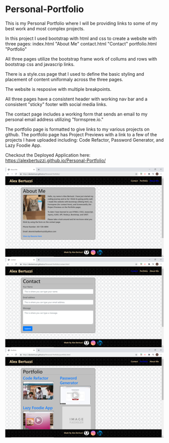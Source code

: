 # Personal-Portfolio
This is my Personal Portfolio where I will be providing links to some of my best work and most complex projects.

In this project I used bootstrap with html and css to create a website with three pages:
    index.html "About Me"
    contact.html "Contact"
    portfolio.html "Portfolio"

All three pages utilize the bootstrap frame work of collums and rows with bootstrap css and javascrip links.

There is a style.css page that I used to define the basic styling and placement of content uniformaly across the three pages.

The website is resposive with multiple breakpoints.

All three pages have a consistent header with working nav bar and a consistent "sticky" footer with social media links. 

The contact page includes a working form that sends an email to my personal email address utilizing "formspree.io."

The portfolio page is formatted to give links to my various projects on github. The portfolio page has Project Previews with a link to a few of the projects I have uploaded including: Code Refactor, Password Generator, and Lazy Foodie App.

Checkout the Deployed Application here: https://alexbertuzzi.github.io/Personal-Portfolio/

![Screenshot](image1.png)
![Screenshot](image2.png)
![Screenshot](image3.png)

